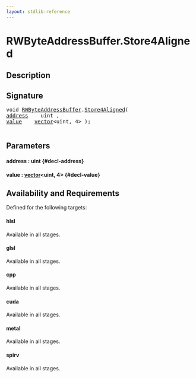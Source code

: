 ```yaml
---
layout: stdlib-reference
---
```


# RWByteAddressBuffer\.Store4Aligned

## Description





## Signature 

<pre>
void <a href="/stdlib-reference/types/RWByteAddressBuffer/index" class="code_type">RWByteAddressBuffer</a>.<a href="/stdlib-reference/types/RWByteAddressBuffer/Store4Aligned">Store4Aligned</a>(
<a href="/stdlib-reference/types/RWByteAddressBuffer/Store4Aligned#decl-address" class="code_param">address</a>    uint ,
<a href="/stdlib-reference/types/RWByteAddressBuffer/Store4Aligned#decl-value" class="code_param">value</a>    <a href="/stdlib-reference/types/vector/index" class="code_type">vector</a>&lt;uint, 4&gt; );

</pre>

## Parameters

#### address  : uint {#decl-address}
#### value  : [vector](/stdlib-reference/types/vector/index)\<uint, 4\> {#decl-value}

## Availability and Requirements

Defined for the following targets:

#### hlsl
Available in all stages.

#### glsl
Available in all stages.

#### cpp
Available in all stages.

#### cuda
Available in all stages.

#### metal
Available in all stages.

#### spirv
Available in all stages.



